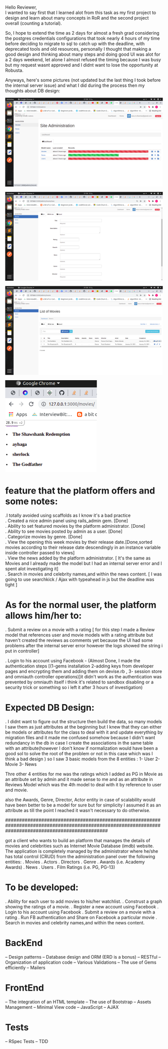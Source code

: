 
Hello Reviewer,<br />
I wanted to say first that I learned alot from this task as my first project to design and learn about many concepts in RoR and the second project overall (counting a tutorial).

So, I hope to extend the time as 2 days for almost a fresh grad considering the postgres credentials configurations that took nearly 4 hours of my time before deciding to migrate to sql to catch up with the deadline, with deprecated tools and old resources, personally I thought that making a good design and thinking about many steps and doing good UI was alot for a 2 days weekend, let alone I almost refused the timing because I was busy but my request wasnt approved and I didnt want to lose the opportunity at Robusta.

Anyways, here's some pictures (not updated but the last thing I took before the internal server issue) and what I did during the process then my thoughts about DB design:

![github.small](Screenshot%20from%202022-01-15%2021-50-20.png) <br  />

![github.small](Screenshot%20from%202022-01-15%2021-50-37.png) <br />

![github.small](Screenshot%20from%202022-01-15%2021-50-46.png) <br />

![github.small](Screenshot%20from%202022-01-16%2001-39-51.png) <br />

# feature that the platform offers and some notes: <br />
.I totally avoided using scaffolds as I know it's a bad practice <br />
. Created a nice admin panel using rails_admin gem. [Done] <br />
. Ability to set featured movies by the platform administrator. [Done] <br />
. Ability to see movies posted by admin as a user. [Done] <br />
. Categorize movies by genre. [Done] <br />
. View the opening this week movies by their release date.[Done,sorted movies according to their release date descendingly in an instance variable inside controller passed to views] <br />
. View the news added by the platform administrator. [ It's the same as Movies and I already made the model but I had an internal server error and I spent alot investigating it] <br />
. Search in movies and celebrity names,and within the news content. [ I was going to use searchkick / Ajax with typeahead in js but the deadline was tight ] <br />

# As for the normal user, the platform allows him/her to: <br />

. Submit a review on a movie with a rating [ for this step I made a Review model that references user and movie models with a rating attribute but haven't created the reviews as comments yet because the UI had some problems after the internal server error however the logs showed the string i put in controller] <br />

. Login to his account using Facebook - (Almost Done, I made the authentication steps [(1-gems installation 2-adding keys from developer pages and encrypting them and adding them on devise.rb , 3- session store and omniauth controller operations)]it didn't work as the authentication was prevented by omniauth itself i think it's related to sandbox disabling or a security trick  or something so i left it after 3 hours of investigation) <br />

# Expected DB Design: <br />
. I didnt want to figure out the structure then build the data, so many models I saw them as just attributes at the beginning but I knew that they can either be models or attributes for the class to deal with it and update everything by migration files and it made me confused somehow because I didn't want redundancy in the db in case I create the associations in the same table with an attribute(however I don't know if normalization would have been a good sol to solve the root of the problem or not in this case which was I think a bad design ) so I saw 3 basic models from the 8 entities : 1- User 2- Movie 3- News <br  />

Thre other 4 entities for me was the ratings which I added as PG in Movie as an attribute set by admin and it made sense to me and as an attribute in Reviews Model which was the 4th model to deal with it by reference to user and movie. <br  />

also the Awards, Genre, Director, Actor entity in case of scalability would have been better to be a model for sure but for simplicity I assumed it as an attribute as till the point I reached it wasn't necessary to do otherwise.



#####################################################################################################################################################

got a client who wants to build an platform that manages the details of movies and
celebrities such as Internet Movie Database (imdb) website. The application is completely
managed by the administrator where he/she has total control (CRUD) from the administration
panel over the following entities:
. Movies
. Actors
. Directors
. Genre
. Awards (i.e. Academy Awards)
. News
. Users
. Film Ratings (i.e. PG, PG-13)


# To be developed:
. Ability for each user to add movies to his/her watchlist.
. Construst a graph showing the ratings of a movie.
. Register a new account using Facebook
. Login to his account using Facebook
. Submit a review on a movie with a rating
. Run FB authentication and Share on Facebook a particular movie
. Search in movies and celebrity names,and within the news content.

# BackEnd
– Design patterns
– Database design and ORM (ERD is a bonus)
– RESTful
– Organization of application code
– Various Validations
– The use of Gems efficiently
– Mailers
# FrontEnd
– The integration of an HTML template
– The use of Bootstrap
– Assets Management
– Minimal View code
– JavaScript
– AJAX
# Tests
– RSpec Tests
– TDD
